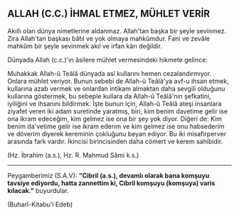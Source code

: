 ## ALLAH (C.C.) İHMAL ETMEZ, MÜHLET VERİR

Akıllı olan dünya nimetlerine aldanmaz. Allah'tan baş­ka bir şeyle sevinmez. Zira Allah'tan başkası bâtıl ve yok olmaya mahkûmdur. Fani ve zevâle mahkûm bir şeyle sevinmek akıl ve irfan kârı değildir.

Dünyada Allah (c.c.)'ın âsilere mühlet vermesindeki hikmete gelince:

Muhakkak Allah-û Teâlâ dünyada asî kullarını hemen cezalandırmıyor. Onlara mühlet veriyor. Bunun sebebi de Allah-ü Teâlâ'ya avf-u ihsan etmek, kullarına azab ver­mek ve onlardan intikam almaktan daha sevgili olduğunu kullarına göstermek, bu sebeple kullara da Allah-û Teâlâ'nın şefkatini, iyiliğini ve ihsanını bildirmek. İşte bu­nun için, Allah-û Teâlâ ateşi insanlara ziyafet veren iki adam suretinde yaratmış, biri, kim benim davetime gelir ise ona ikram edeceğim, kim gelmez ise ona bir şey yok diyor. Diğeri de: Kim benim da'vetime gelir ise ikram ede­rim ve kim gelmez ise onu habsederim ve döverim diye­rek kereminin çokluğunu beyan ediyor. Bu iki misafirper­ver arasında fark vardır. İkincisi birincisinden daha cö­mert ve kerem sahibidir.

(Hz. İbrahim (a.s.), Hz. R. Mahmud Sâmi k.s.)

<hr>

Peygamberimiz (S.A.V): **"Cibril (a.s.), devamlı olarak bana komşuyu tavsiye ediyordu, hatta zannettim ki, Cibril komşuyu (komşuya) varis kılacak."** buyurdular.

(Buharî-Kitabu'l Edeb)
